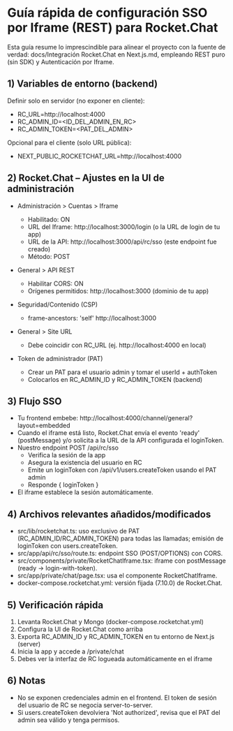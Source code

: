# Guía rápida de configuración SSO por Iframe (REST) para Rocket.Chat

Esta guía resume lo imprescindible para alinear el proyecto con la fuente de verdad: docs/Integración Rocket.Chat en Next.js.md, empleando REST puro (sin SDK) y Autenticación por Iframe.

## 1) Variables de entorno (backend)
Definir solo en servidor (no exponer en cliente):

- RC_URL=http://localhost:4000
- RC_ADMIN_ID=<ID_DEL_ADMIN_EN_RC>
- RC_ADMIN_TOKEN=<PAT_DEL_ADMIN>

Opcional para el cliente (solo URL pública):
- NEXT_PUBLIC_ROCKETCHAT_URL=http://localhost:4000

## 2) Rocket.Chat – Ajustes en la UI de administración
- Administración > Cuentas > Iframe
  - Habilitado: ON
  - URL del Iframe: http://localhost:3000/login (o la URL de login de tu app)
  - URL de la API: http://localhost:3000/api/rc/sso (este endpoint fue creado)
  - Método: POST

- General > API REST
  - Habilitar CORS: ON
  - Orígenes permitidos: http://localhost:3000 (dominio de tu app)

- Seguridad/Contenido (CSP)
  - frame-ancestors: 'self' http://localhost:3000

- General > Site URL
  - Debe coincidir con RC_URL (ej. http://localhost:4000 en local)

- Token de administrador (PAT)
  - Crear un PAT para el usuario admin y tomar el userId + authToken
  - Colocarlos en RC_ADMIN_ID y RC_ADMIN_TOKEN (backend)

## 3) Flujo SSO
- Tu frontend embebe: http://localhost:4000/channel/general?layout=embedded
- Cuando el iframe está listo, Rocket.Chat envía el evento 'ready' (postMessage) y/o solicita a la URL de la API configurada el loginToken.
- Nuestro endpoint POST /api/rc/sso
  - Verifica la sesión de la app
  - Asegura la existencia del usuario en RC
  - Emite un loginToken con /api/v1/users.createToken usando el PAT admin
  - Responde { loginToken }
- El iframe establece la sesión automáticamente.

## 4) Archivos relevantes añadidos/modificados
- src/lib/rocketchat.ts: uso exclusivo de PAT (RC_ADMIN_ID/RC_ADMIN_TOKEN) para todas las llamadas; emisión de loginToken con users.createToken.
- src/app/api/rc/sso/route.ts: endpoint SSO (POST/OPTIONS) con CORS.
- src/components/private/RocketChatIframe.tsx: iframe con postMessage (ready -> login-with-token).
- src/app/private/chat/page.tsx: usa el componente RocketChatIframe.
- docker-compose.rocketchat.yml: versión fijada (7.10.0) de Rocket.Chat.

## 5) Verificación rápida
1. Levanta Rocket.Chat y Mongo (docker-compose.rocketchat.yml)
2. Configura la UI de Rocket.Chat como arriba
3. Exporta RC_ADMIN_ID y RC_ADMIN_TOKEN en tu entorno de Next.js (server)
4. Inicia la app y accede a /private/chat
5. Debes ver la interfaz de RC logueada automáticamente en el iframe

## 6) Notas
- No se exponen credenciales admin en el frontend. El token de sesión del usuario de RC se negocia server-to-server.
- Si users.createToken devolviera 'Not authorized', revisa que el PAT del admin sea válido y tenga permisos.

